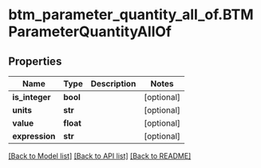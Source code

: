 # btm_parameter_quantity_all_of.BTMParameterQuantityAllOf

## Properties
Name | Type | Description | Notes
------------ | ------------- | ------------- | -------------
**is_integer** | **bool** |  | [optional] 
**units** | **str** |  | [optional] 
**value** | **float** |  | [optional] 
**expression** | **str** |  | [optional] 

[[Back to Model list]](../README.md#documentation-for-models) [[Back to API list]](../README.md#documentation-for-api-endpoints) [[Back to README]](../README.md)


